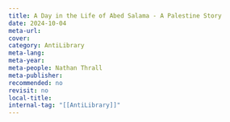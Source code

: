 ```yaml
---
title: A Day in the Life of Abed Salama - A Palestine Story
date: 2024-10-04
meta-url: 
cover: 
category: AntiLibrary
meta-lang: 
meta-year: 
meta-people: Nathan Thrall
meta-publisher: 
recommended: no
revisit: no
local-title:
internal-tag: "[[AntiLibrary]]"
---
```


